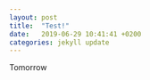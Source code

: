 ```yaml
---
layout: post
title:  "Test!"
date:   2019-06-29 10:41:41 +0200
categories: jekyll update
---
```

Tomorrow